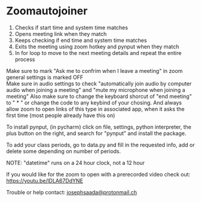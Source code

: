 # Zoomautojoiner  
1. Checks if start time and system time matches
2. Opens meeting link when they match
3. Keeps checking if end time and system time matches
4. Exits the meeting using zoom hotkey and pynput when they match 
5. In for loop to move to the next meeting details and repeat the entire process

Make sure to mark "Ask me to confrim when I leave a meeting" in zoom general settings is marked OFF  
Make sure in audio settings to check "automatically join audio by computer audio when joining a meeting" and "mute my microphone when joining a meeting" 
Also make sure to change the keyboard shorcut of "end meeting" to " * " or change the code to any keybind of your chosing. 
And always allow zoom to open links of this type in associated app, when it asks the first time (most people already have this on)

To install pynput, (in pycharm) click on file, settings, python interpreter, the plus button on the right, and search for "pynput" and install the package.   

To add your class periods, go to data.py and fill in the requested info, add or delete some depending on number of periods. 

NOTE: "datetime" runs on a 24 hour clock, not a 12 hour 

If you would like for the zoom to open with a prerecorded video check out: https://youtu.be/lDLA67DdYNE 

Trouble or help contact: josephsaada@protonmail.ch
